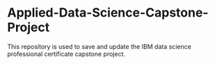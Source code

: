 # Applied-Data-Science-Capstone-Project
This repository is used to save and update the IBM data science professional certificate capstone project.

